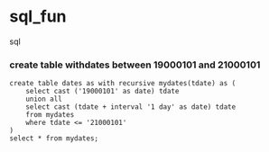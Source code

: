 # sql_fun
sql

### create table withdates between 19000101 and 21000101
```
create table dates as with recursive mydates(tdate) as (
	select cast ('19000101' as date) tdate
	union all
	select cast (tdate + interval '1 day' as date) tdate
	from mydates 
	where tdate <= '21000101'
)
select * from mydates;
```
